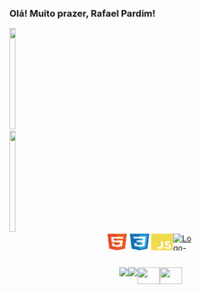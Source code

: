 ### Olá! Muito prazer, Rafael Pardim!

 <div style="display: flex; justiify-content: center">
  <a href="https://github.com/orafapardim">
  <img display="block" height="180em" width="49%" src="https://github-readme-stats.vercel.app/api?username=orafapardim&show_icons=true&theme=dark&include_all_commits=true&count_private=true"/>
  <img display="block" height="180em" width="49%" src="https://github-readme-stats.vercel.app/api/top-langs/?username=orafapardim&layout=compact&langs_count=16&theme=dark"/>
</div>
<div style="display: flex; justify-content: center"><br>
  <img align="center" alt="Logo-HTML" height="30" width="40" src="https://raw.githubusercontent.com/devicons/devicon/master/icons/html5/html5-original.svg">
  <img align="center" alt="Logo-CSS" height="30" width="40" src="https://raw.githubusercontent.com/devicons/devicon/master/icons/css3/css3-original.svg">
  <img align="center" alt="Logo-JavaScript" height="30" width="40" src="https://raw.githubusercontent.com/devicons/devicon/master/icons/javascript/javascript-plain.svg">
  <img align="center" alt="Logo-Bootstrap" height="30" width="40" src="https://raw.githubusercontent.com/jmnote/z-icons/master/svg/bootstrap.svg">
</div>
 
 ##
 
<div style="display: flex; justify-content: center"> 
  <a href="https://instagram.com/orafapardim" target="_blank"><img src="https://img.shields.io/badge/-Instagram-%23E4405F?style=for-the-badge&logo=instagram&logoColor=white" target="_blank"></a>
  <a href="https://www.linkedin.com/in/rafaelpardim" target="_blank"><img src="https://img.shields.io/badge/-LinkedIn-%230077B5?style=for-the-badge&logo=linkedin&logoColor=white" target="_blank"></a>
  <a href="https://www.twitter.com/orafapardim" target="_blank"><img height="30" width="40" src="https://raw.githubusercontent.com/jmnote/z-icons/master/svg/twitter.svg?style=for-the-badge&logo=twitch&logoColor=white" target="_blank"></a>
  <a href="mailto:orafapardim@gmail.com" target="_blank"><img height="30" width="40" src="https://raw.githubusercontent.com/jmnote/z-icons/master/svg/google.svg?style=for-the-badge&logo=linkedin&logoColor=white" target="_blank"></a>
</div>
